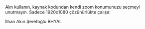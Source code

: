 Alın kullanın, kaynak kodundan kendi zoom konumunuzu seçmeyi unutmayın. Sadece 1920x1080 çözünürlükte çalışır.

İlhan Akın Şerefoğlu
BHYAL
